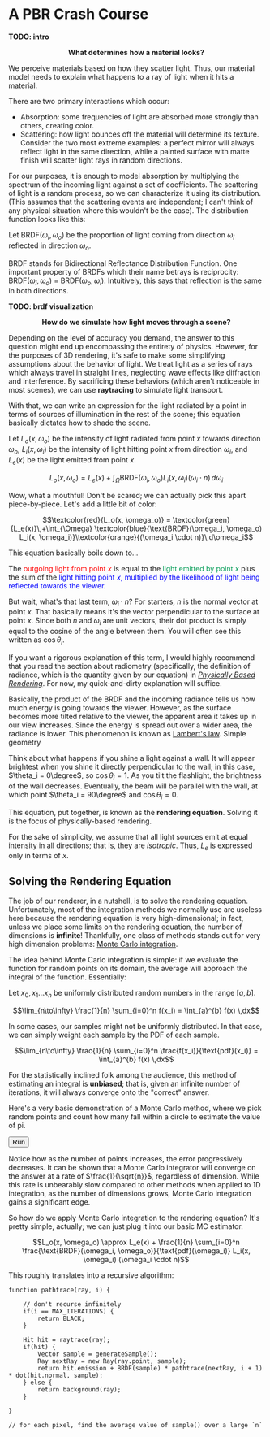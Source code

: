 # A PBR Crash Course

**TODO: intro**

<p style="text-align: center"><b>What determines how a material looks?</b></p>

We perceive materials based on how they scatter light. Thus, our material model needs to explain what happens to a ray of light when it hits a material.

There are two primary interactions which occur:
* Absorption: some frequencies of light are absorbed more strongly than others, creating color.
* Scattering: how light bounces off the material will determine its texture. Consider the two most extreme examples: a perfect mirror will always reflect light in the same direction, while a painted surface with matte finish will scatter light rays in random directions.

For our purposes, it is enough to model absorption by multiplying the spectrum of the incoming light against a set of coefficients. The scattering of light is a random process, so we can characterize it using its distribution. (This assumes that the scattering events are independent; I can't think  of any physical situation where this wouldn't be the case). The distribution function looks like this:
 
<div class="indented">

Let $\text{BRDF}(\omega_i, \omega_o)$ be the proportion of light coming from direction $\omega_i$ reflected in direction $\omega_o$.

</div>

BRDF stands for Bidirectional Reflectance Distribution Function. One important property of BRDFs which their name betrays is reciprocity: $\text{BRDF}(\omega_i, \omega_o)$ = $\text{BRDF}(\omega_o, \omega_i)$. 
Intuitively, this says that reflection is the same in both directions. 

**TODO: brdf visualization**

<p style="text-align: center"><b>How do we simulate how light moves through a scene?</b></p>

Depending on the level of accuracy you demand, the answer to this question might end up encompassing the entirety of physics. However, for the purposes of 3D rendering, it's safe to make some simplifying assumptions about the behavior of light. We treat light as a series of rays which always travel in straight lines, neglecting wave effects like diffraction and interference. By sacrificing these behaviors (which aren't noticeable in most scenes), we can use **raytracing** to simulate light transport.

With that, we can write an expression for the light radiated by a point in terms of sources of illumination in the rest of the scene; this equation basically dictates how to shade the scene.

<div class="indented">

Let $L_o(x, \omega_o)$ be the intensity of light radiated from point $x$ towards direction $\omega_o$, $L_i(x, \omega_i)$ be the intensity of light hitting point $x$ from direction $\omega_i$, and $L_e(x)$ be the light emitted from point $x$.

</div>

$$L_o(x, \omega_o) = L_e(x) + \int_\Omega \text{BRDF}(\omega_i, \omega_o) L_i(x, \omega_i) (\omega_i \cdot n) \,d\omega_i$$

Wow, what a mouthful! Don't be scared; we can actually pick this apart piece-by-piece. Let's add a little bit of color: 

$$\textcolor{red}{L_o(x, \omega_o)} = \textcolor{green}{L_e(x)}\,+\int_{\Omega} \textcolor{blue}{\text{BRDF}(\omega_i, \omega_o) L_i(x, \omega_i)}\textcolor{orange}{(\omega_i \cdot n)}\,d\omega_i$$

This equation basically boils down to...

<div class="indented">

The <span style="color: #ff0000">outgoing light from point $x$</span> is equal to the <span style="color: #009B55">light emitted by point $x$</span> plus the sum of the <span style="color: #0000ff">light hitting point $x$, multiplied by the likelihood of light being reflected towards the viewer</span>.

</div>

But wait, what's that last term, $\omega_i \cdot  n$? For starters, $n$ is the normal vector at point $x$. That basically means it's the vector perpendicular to the surface at point $x$. Since both $n$ and $\omega_i$ are unit vectors, their dot product is simply equal to the cosine of the 
angle between them. You will often see this written as $\cos\theta_i$.

<aside>

If you want a rigorous explanation of this term, I would highly recommend that you read the section about radiometry (specifically, the definition of radiance, which is the quantity given by our equation) in [*Physically Based Rendering*](https://pbr-book.org/3ed-2018/Color_and_Radiometry/Radiometry). For now, my quick-and-dirty explanation will suffice.

</aside>

Basically, the product of the BRDF and the incoming radiance tells us how much energy is going towards the viewer. However, as the surface becomes more tilted relative to the viewer, the apparent area it takes up in our view increases. Since the energy is spread out over a wider area, the radiance is lower. This phenomenon is known as [Lambert's law](https://en.wikipedia.org/wiki/Lambert%27s_cosine_law). Simple geometry 

Think about what happens if you shine a light against a wall. It will appear brightest when you shine it directly perpendicular to the wall; in this case, $\theta_i = 0\degree$, so $\cos\theta_i = 1$. As you tilt the flashlight, the brightness of the wall decreases. Eventually, the beam will be parallel with the wall, at which point $\theta_i = 90\degree$ and $\cos\theta_i = 0$.

This equation, put together, is known as the **rendering equation**. Solving it is the focus of physically-based rendering.

<aside>

For the sake of simplicity, we assume that all light sources emit at equal intensity in all directions; that is, they are *isotropic*. Thus, $L_e$ is expressed only in terms of $x$.

</aside>

## Solving the Rendering Equation

The job of our renderer, in a nutshell, is to solve the rendering equation. Unfortunately, most of the integration methods we normally use are useless here because the rendering equation is very high-dimensional; in fact, unless we place some limits on the rendering equation, the number of dimensions is **infinite**! Thankfully, one class of methods stands out for very high dimension problems: [Monte Carlo integration](https://en.wikipedia.org/wiki/Monte_Carlo_integration).

The idea behind Monte Carlo integration is simple: if we evaluate the function for random points on its domain, the average will approach the integral of the function. Essentially:

<div class="indented">

Let $x_0, x_1 \ldots x_n$ be uniformly distributed random numbers in the range $[a, b]$. 

</div>

$$\lim_{n\to\infty} \frac{1}{n} \sum_{i=0}^n f(x_i) = \int_{a}^{b} f(x) \,dx$$

In some cases, our samples might not be uniformly distributed. In that case, we can simply weight each sample by the PDF of each sample.

$$\lim_{n\to\infty} \frac{1}{n} \sum_{i=0}^n \frac{f(x_i)}{\text{pdf}(x_i)} = \int_{a}^{b} f(x) \,dx$$

For the statistically inclined folk among the audience, this method of estimating an integral is **unbiased**; that is, given an infinite number of iterations, it will always converge onto the "correct" answer.

Here's a very basic demonstration of a Monte Carlo method, where we pick random points and count how many fall within a circle to estimate the value of pi.

<canvas id="pi-mc" width="256" height="256"></canvas>

<button id="pi-button">Run</button> <span id="pi-stats"></span>

Notice how as the number of points increases, the error progressively decreases. It can be shown that a Monte Carlo integrator will converge on the answer at a rate of $\frac{1}{\sqrt{n}}$, regardless of dimension. While this rate is unbearably slow compared to other methods when applied to 1D integration, as the number of dimensions grows, Monte Carlo integration gains a significant edge.

So how do we apply Monte Carlo integration to the rendering equation? It's pretty simple, actually; we can just plug it into our basic MC estimator.

$$L_o(x, \omega_o) \approx L_e(x) + \frac{1}{n} \sum_{i=0}^n \frac{\text{BRDF}(\omega_i, \omega_o)}{\text{pdf}(\omega_i)} L_i(x, \omega_i) (\omega_i \cdot n)$$

This roughly translates into a recursive algorithm:

```plaintext
function pathtrace(ray, i) {

    // don't recurse infinitely
    if(i == MAX_ITERATIONS) {
        return BLACK;
    }

    Hit hit = raytrace(ray);    
    if(hit) {
        Vector sample = generateSample();
        Ray nextRay = new Ray(ray.point, sample);
        return hit.emission + BRDF(sample) * pathtrace(nextRay, i + 1) * dot(hit.normal, sample);
    } else {
        return background(ray);
    }

}

// for each pixel, find the average value of sample() over a large `n`
```

